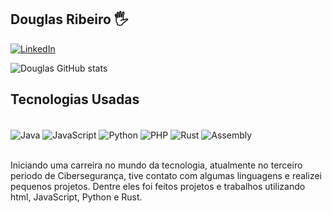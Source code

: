 
## Douglas Ribeiro 🖐️

[![LinkedIn](https://img.shields.io/badge/LinkedIn-0077B5?style=for-the-badge&logo=linkedin&logoColor=white)](https://www.linkedin.com/in/douglas-ribeiro-costa/)

![Douglas GitHub stats](https://github-readme-stats.vercel.app/api?username=Douglas-RC-08&show_icons=true&theme=radical)

## Tecnologias Usadas
<div style="display: inline_block"><br/>
    <img align="center" alt="Java" src="https://img.shields.io/badge/Java-ED8B00?style=for-the-badge&logo=openjdk&logoColor=white" />
    <img align="center" alt="JavaScript" src="https://img.shields.io/badge/JavaScript-F7DF1E?style=for-the-badge&logo=javascript&logoColor=black" />
    <img align="center" alt="Python" src="https://img.shields.io/badge/Python-14354C?style=for-the-badge&logo=python&logoColor=white" />
    <img align="center" alt="PHP" src="https://img.shields.io/badge/PHP-777BB4?style=for-the-badge&logo=php&logoColor=white" />
    <img align="center" alt="Rust" src="https://img.shields.io/badge/Rust-000000?style=for-the-badge&logo=rust&logoColor=white" />
    <img align="center" alt="Assembly" src="https://img.shields.io/badge/Assembly-555555?style=for-the-badge&logo=gnubash&logoColor=white" />
</div></br>

Iniciando uma carreira no mundo da tecnologia, atualmente no terceiro periodo de Cibersegurança, tive contato com algumas linguagens e realizei pequenos projetos. Dentre eles foi feitos projetos e trabalhos utilizando html, JavaScript, Python e Rust.
